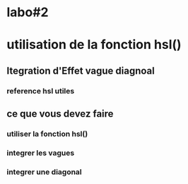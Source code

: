 # labo#2
# utilisation de la fonction hsl()
## Itegration d'Effet vague diagnoal

### reference hsl utiles

## ce que vous devez faire

### utiliser la fonction hsl()
### integrer les vagues 
### integrer une diagonal

